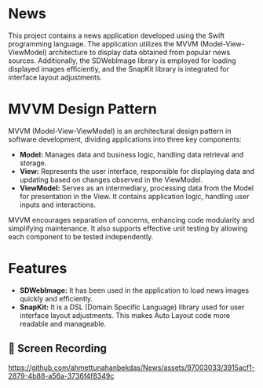 # News

This project contains a news application developed using the Swift programming language. The application utilizes the MVVM (Model-View-ViewModel) architecture to display data obtained from popular news sources. Additionally, the SDWebImage library is employed for loading displayed images efficiently, and the SnapKit library is integrated for interface layout adjustments.

# MVVM Design Pattern
MVVM (Model-View-ViewModel) is an architectural design pattern in software development, dividing applications into three key components:

- **Model:** Manages data and business logic, handling data retrieval and storage.
- **View:** Represents the user interface, responsible for displaying data and updating based on changes observed in the ViewModel.
- **ViewModel:** Serves as an intermediary, processing data from the Model for presentation in the View. It contains application logic, handling user inputs and interactions.
  
MVVM encourages separation of concerns, enhancing code modularity and simplifying maintenance. It also supports effective unit testing by allowing each component to be tested independently.

 # Features
- **SDWebImage:** It has been used in the application to load news images quickly and efficiently.
- **SnapKit:** It is a DSL (Domain Specific Language) library used for user interface layout adjustments. This makes Auto Layout code more readable and manageable.


## :movie_camera: Screen Recording
https://github.com/ahmettunahanbekdas/News/assets/97003033/3915acf1-2879-4b88-a56a-3736f4f8349c
